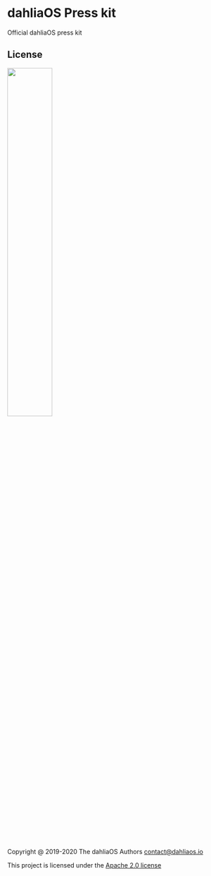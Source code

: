 # dahliaOS Press kit

Official dahliaOS press kit

## License

<p align="left">
  <img width="45%" src="https://github.com/dahlia-os/brand/blob/master/Logo%20PNGs/dahliaOS%20logo%20with%20text%20(drop%20shadow).png"
</p>

Copyright @ 2019-2020 The dahliaOS Authors contact@dahliaos.io

This project is licensed under the [Apache 2.0 license](/LICENSE)
